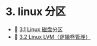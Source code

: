 # 3. linux 分区

- 📄 [3.1 Linux 磁盘分区](3.%20linux%20分区/3.1%20Linux%20磁盘分区.md)
- 📄 [3.2 Linux LVM（逻辑卷管理）](3.%20linux%20分区/3.2%20Linux%20LVM（逻辑卷管理）.md)

‍
